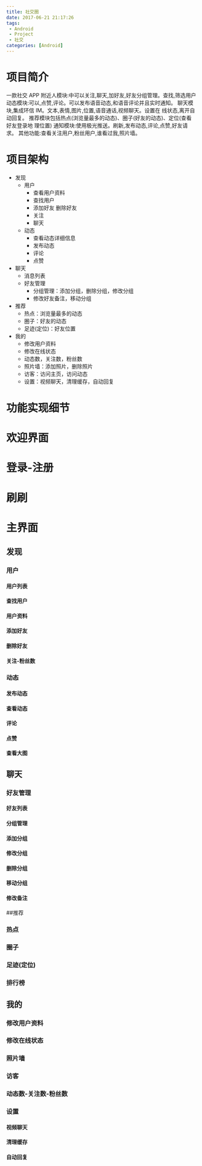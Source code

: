 ```yaml
---
title: 社交圈
date: 2017-06-21 21:17:26
tags: 
 - Android
 - Project
 - 社交
categories: [Android]
---
```



# 项目简介

一款社交 APP
附近人模块:中可以关注,聊天,加好友,好友分组管理。查找,筛选用户
动态模块:可以,点赞,评论。可以发布语音动态,和语音评论并且实时通知。
聊天模块,集成环信 IM。文本,表情,图片,位置,语音通话,视频聊天。设置在
线状态,离开自动回复。
推荐模块包括热点(浏览量最多的动态)、圈子(好友的动态)、定位(查看好友登录地
理位置)
通知模块:使用极光推送。刷新,发布动态,评论,点赞,好友请求。
其他功能:查看关注用户,粉丝用户,谁看过我,照片墙。

# 项目架构

 - 发现
 	 - 用户
 	 	- 查看用户资料
 	 	- 查找用户
 	 	- 添加好友 删除好友
 	 	- 关注
 	 	- 聊天
 	 - 动态
 	 	- 查看动态详细信息
 	 	- 发布动态
 	 	- 评论
 	 	- 点赞
 - 聊天
 	- 消息列表
 	- 好友管理
 		- 分组管理：添加分组，删除分组，修改分组
 		- 修改好友备注，移动分组
 - 推荐
 	- 热点：浏览量最多的动态
 	- 圈子：好友的动态
 	- 足迹(定位)：好友位置
 - 我的
 	- 修改用户资料
 	- 修改在线状态
 	- 动态数，关注数，粉丝数
 	- 照片墙：添加照片，删除照片
 	- 访客：访问主页，访问动态
 	- 设置：视频聊天，清理缓存，自动回复
 	

# 功能实现细节	

# 欢迎界面

# 登录-注册

# 刷刷


# 主界面

## 发现

### 用户
#### 用户列表
#### 查找用户
#### 用户资料
#### 添加好友
#### 删除好友
#### 关注-粉丝数


### 动态
#### 发布动态
#### 查看动态
#### 评论
#### 点赞
#### 查看大图

## 聊天
### 好友管理
#### 好友列表
#### 分组管理
#### 添加分组
#### 修改分组
#### 删除分组
#### 移动分组
#### 修改备注

##推荐
### 热点
### 圈子
### 足迹(定位)
### 排行榜

## 我的
### 修改用户资料
### 修改在线状态
### 照片墙
### 访客
### 动态数-关注数-粉丝数
### 设置
#### 视频聊天
#### 清理缓存
#### 自动回复





 	

